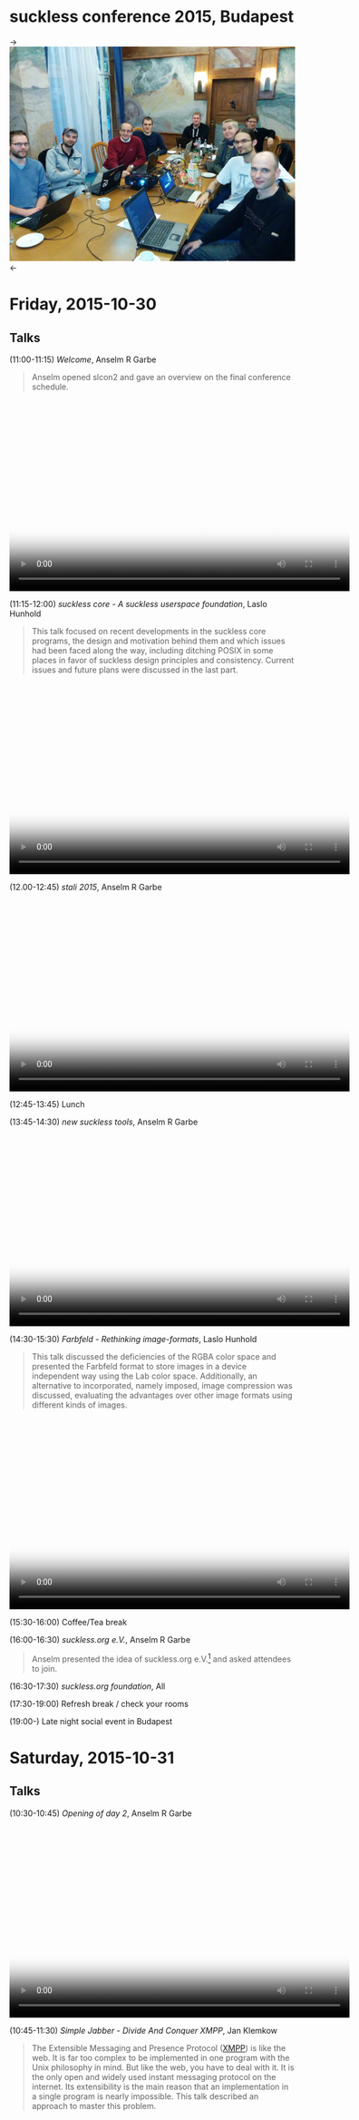 suckless conference 2015, Budapest
==================================

->[![slcon2015 group photo](slcon2015-s.png)](slcon2015.png)<-

Friday, 2015-10-30
==================

Talks
-----

(11:00-11:15) *Welcome*, Anselm R Garbe

> Anselm opened slcon2 and gave an overview on the final conference schedule.

<video width="600" height="338" controls="" style="display:block;margin:0 auto" poster="http://dl.sta.li/slcon/2015/slcon-2015-00-arg-welcome.png">
        <source src="http://dl.sta.li/slcon/2015/slcon-2015-00-arg-welcome.webm" type="video/webm">
	<a href="http://dl.sta.li/slcon/2015/slcon-2015-00-arg-welcome.webm">slcon-2015-00-arg-welcome.webm</a>
</video>


(11:15-12:00) *suckless core - A suckless userspace foundation*, Laslo Hunhold

> This talk focused on recent developments in the suckless core
  programs, the design and motivation behind them and which issues had been
  faced along the way, including ditching POSIX in some places in favor of
  suckless design principles and consistency.
  Current issues and future plans were discussed in the last part.

<video width="600" height="338" controls="" style="display:block;margin:0 auto" poster="http://dl.sta.li/slcon/2015/slcon-2015-01-frign-suckless_core.png">
        <source src="http://dl.sta.li/slcon/2015/slcon-2015-01-frign-suckless_core.webm" type="video/webm">
	<a href="http://dl.sta.li/slcon/2015/slcon-2015-01-frign-suckless_core.webm">slcon-2015-01-frign-suckless_core.webm</a>
</video>


(12.00-12:45) *stali 2015*, Anselm R Garbe

<video width="600" height="338" controls="" style="display:block;margin:0 auto" poster="http://dl.sta.li/slcon/2015/slcon-2015-02-arg-stali_2015.png">
        <source src="http://dl.sta.li/slcon/2015/slcon-2015-02-arg-stali_2015.webm" type="video/webm">
	<a href="http://dl.sta.li/slcon/2015/slcon-2015-02-arg-stali_2015.webm">slcon-2015-02-arg-stali_2015.webm</a>
</video>


(12:45-13:45) Lunch

(13:45-14:30) *new suckless tools*, Anselm R Garbe

<video width="600" height="338" controls="" style="display:block;margin:0 auto" poster="http://dl.sta.li/slcon/2015/slcon-2015-03-arg-new_suckless_tools.png">
        <source src="http://dl.sta.li/slcon/2015/slcon-2015-03-arg-new_suckless_tools.webm" type="video/webm">
	<a href="http://dl.sta.li/slcon/2015/slcon-2015-03-arg-new_suckless_tools.webm">slcon-2015-03-arg-new_suckless_tools.webm</a>
</video>


(14:30-15:30) *Farbfeld - Rethinking image-formats*, Laslo Hunhold

> This talk discussed the deficiencies of the RGBA color space and
  presented the Farbfeld format to store images in a device independent
  way using the Lab color space.
  Additionally, an alternative to incorporated, namely imposed, image
  compression was discussed, evaluating the advantages over other image
  formats using different kinds of images.

<video width="600" height="338" controls="" style="display:block;margin:0 auto" poster="http://dl.sta.li/slcon/2015/slcon-2015-04-frign-farbfeld.png">
        <source src="http://dl.sta.li/slcon/2015/slcon-2015-04-frign-farbfeld.webm" type="video/webm">
	<a href="http://dl.sta.li/slcon/2015/slcon-2015-04-frign-farbfeld.webm">slcon-2015-04-frign-farbfeld.webm</a>
</video>


(15:30-16:00) Coffee/Tea break

(16:00-16:30) *suckless.org e.V.*, Anselm R Garbe

> Anselm presented the idea of suckless.org e.V.[<sup>1</sup>][1] and asked
  attendees to join.

(16:30-17:30) *suckless.org foundation*, All

(17:30-19:00) Refresh break / check your rooms

(19:00-) Late night social event in Budapest


Saturday, 2015-10-31
====================

Talks
-----

(10:30-10:45) *Opening of day 2*, Anselm R Garbe

<video width="600" height="338" controls="" style="display:block;margin:0 auto" poster="http://dl.sta.li/slcon/2015/slcon-2015-06-arg-opening_of_day_2.png">
        <source src="http://dl.sta.li/slcon/2015/slcon-2015-06-arg-opening_of_day_2.webm" type="video/webm">
	<a href="http://dl.sta.li/slcon/2015/slcon-2015-06-arg-opening_of_day_2.webm">slcon-2015-06-arg-opening_of_day_2.webm</a>
</video>


(10:45-11:30) *Simple Jabber - Divide And Conquer XMPP*, Jan Klemkow

> The Extensible Messaging and Presence Protocol ([XMPP][2]) is like the web. It is
  far too complex to be implemented in one program with the Unix philosophy in mind.
  But like the web, you have to deal with it. It is the only open
  and widely used instant messaging protocol on the internet.
  Its extensibility is the main reason that an implementation in a single
  program is nearly impossible. This talk described an approach to master this problem.

<video width="600" height="338" controls="" style="display:block;margin:0 auto" poster="http://dl.sta.li/slcon/2015/slcon-2015-07-klenkow-simple_jabber.png">
        <source src="http://dl.sta.li/slcon/2015/slcon-2015-07-klenkow-simple_jabber.webm" type="video/webm">
	<a href="http://dl.sta.li/slcon/2015/slcon-2015-07-klenkow-simple_jabber.webm">slcon-2015-07-klenkow-simple_jabber.webm</a>
</video>


(11:30-12:00) *Finite state document processing*, Manu Raster

> Mainstream XML processing techniques wastefully consume time
  and memory for example in file format conversions popularly
  known as 'save as...'. This talk presented a less
  wasteful method based on finite-state transducers.

<video width="600" height="338" controls="" style="display:block;margin:0 auto" poster="http://dl.sta.li/slcon/2015/slcon-2015-08-raster-finite_state_document_processing.png">
        <source src="http://dl.sta.li/slcon/2015/slcon-2015-08-raster-finite_state_document_processing.webm" type="video/webm">
	<a href="http://dl.sta.li/slcon/2015/slcon-2015-08-raster-finite_state_document_processing.webm">slcon-2015-08-raster-finite_state_document_processing.webm</a>
</video>

(12:00-13:00) Lunch

(13:00-13:15) Conference fee collection

(13:15-14:15) *UTF-8 everywhere? Writing Unicode compliant software that sucks less*, Laslo Hunhold

> This talk discussed UTF-8 and its history, how and when you have to
  deal with it and which challenges had been faced along the way, evaluating
  its advantages over other character encodings.
  Besides more trivial problems like decoding and encoding, advanced
  issues like string comparison, case conversion and normalization were
  discussed, leading to the conclusion that the POSIX wchar-interfaces
  are broken by design.
  Using suckless principles, problems with the ICU libraries were discussed
  and a midway drawn between total localization and minimalism,
  presenting possible solutions.

<video width="600" height="338" controls="" style="display:block;margin:0 auto" poster="http://dl.sta.li/slcon/2015/slcon-2015-09-frign-utf-8_everywhere.png">
        <source src="http://dl.sta.li/slcon/2015/slcon-2015-09-frign-utf-8_everywhere.webm" type="video/webm">
	<a href="http://dl.sta.li/slcon/2015/slcon-2015-09-frign-utf-8_everywhere.webm">slcon-2015-09-frign-utf-8_everywhere.webm</a>
</video>


(14:15-14:45) Coffee/Tea break

(14:45-15:00) *Formal conference talk closing*, Anselm R Garbe

(15:00-17:00) Hacking

(17:00-) Social event in Budapest

Acknowledgment
--------------
We kindly thank [![genua GmbH](genua.png)](http://www.genua.eu) for
borrowing us the equipment to record the slcon2 conference videos.

Previous conferences
--------------------
* [slcon 2013](http://suckless.org/conference/2013)

[1]: https://en.wikipedia.org/wiki/Eingetragener_Verein
[2]: http://xmpp.org/
